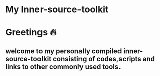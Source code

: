# My Inner-source-toolkit
# Greetings :fire: 

## welcome to my personally compiled inner-source-toolkit consisting of codes,scripts and links to other commonly used tools.
